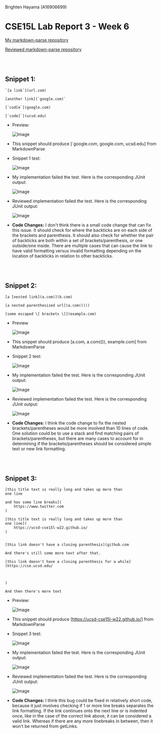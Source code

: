 Brighten Hayama (A16906699)
# **CSE15L Lab Report 3 - Week 6** 

[My markdown-parse repository](https://github.com/brighyama/markdown-parse)

[Reviewed markdown-parse repository](https://github.com/RyanRongY/markdown-parse)

<br/><br/>

## Snippet 1:
```
`[a link`](url.com)

[another link](`google.com)`

[`cod[e`](google.com)

[`code]`](ucsd.edu)
```

* Preview:

    ![Image](./screenshots/report4/snippet1.PNG)

* This snippet should produce [`google.com, google.com, ucsd.edu] from MarkdownParse
* Snippet 1 test:

    ![Image](./screenshots/report4/snippet1code.PNG)

* My implementation failed the test. Here is the corresponding JUnit output:

    ![Image](./screenshots/report4/snippet1myTest.PNG)

* Reviewed implementation failed the test. Here is the corresponding JUnit output:

    ![Image](./screenshots/report4/snippet1theirTest.PNG)

* **Code Changes:** I don't think there is a small code change that can fix this issue. It should check for where the backticks are on each side of the brackets and parenthesis. It should also check for whether the pair of backticks are both within a set of brackets/parenthesis, or one outside/one inside. There are multiple cases that can cause the link to have valid formatting versus invalid formatting depending on the location of backticks in relation to other backticks.

<br/><br/>
## Snippet 2:

```
[a [nested link](a.com)](b.com)

[a nested parenthesized url](a.com(()))

[some escaped \[ brackets \]](example.com)
```

* Preview

    ![Image](./screenshots/report4/snippet2.PNG)

* This snippet should produce [a.com, a.com(()), example.com] from MarkdownParse
* Snippet 2 test:

    ![Image](./screenshots/report4/snippet2code.PNG)

* My implementation failed the test. Here is the corresponding JUnit output:

    ![Image](./screenshots/report4/snippet2myTest.PNG)

* Reviewed implementation failed the test. Here is the corresponding JUnit output:

    ![Image](./screenshots/report4/snippet2theirTest.PNG)

* **Code Changes:** I think the code change to fix the nested brackets/parentheses would be more involved than 10 lines of code. One solution could be to use a stack and find matching pairs of  brackets/parentheses, but there are many cases to account for in determining if the brackets/parentheses should be considered simple text or new link formatting.

<br/><br/>
## Snippet 3:

```
[this title text is really long and takes up more than 
one line

and has some line breaks](
    https://www.twitter.com
)

[this title text is really long and takes up more than 
one line](
    https://ucsd-cse15l-w22.github.io/
)


[this link doesn't have a closing parenthesis](github.com

And there's still some more text after that.

[this link doesn't have a closing parenthesis for a while](https://cse.ucsd.edu/



)

And then there's more text
```

* Preview:

    ![Image](./screenshots/report4/snippet3.PNG)

* This snippet should produce [https://ucsd-cse15l-w22.github.io/] from MarkdownParse
* Snippet 3 test:

    ![Image](./screenshots/report4/snippet3code.PNG)

* My implementation failed the test. Here is the corresponding JUnit output:

    ![Image](./screenshots/report4/snippet3myTest.PNG)

* Reviewed implementation failed the test. Here is the corresponding JUnit output:

    ![Image](./screenshots/report4/snippet3theirTest.PNG)

* **Code Changes:** I think this bug could be fixed in relatively short code, because it just involves checking if 1 or more line breaks separates the link formatting. If the link continues onto the next line or is indented once, like in the case of the correct link above, it can be considered a valid link. Whereas if there are any more linebreaks in between, then it won't be returned from getLinks.